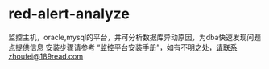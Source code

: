# red-alert-analyze
监控主机，oracle,mysql的平台，并可分析数据库异动原因，为dba快速发现问题点提供信息
安装步骤请参考 “监控平台安装手册”，如有不明之处，请联系zhoufei@189read.com
